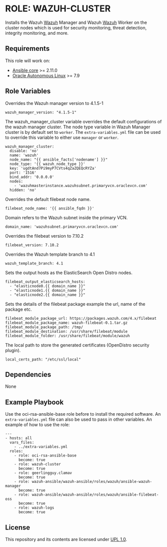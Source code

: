 ROLE: WAZUH-CLUSTER
=========

Installs the Wazuh [Wazuh](https://documentation.wazuh.com/current/index.html) Manager and Wazuh [Wazuh](https://documentation.wazuh.com/current/index.html)
Worker on the cluster nodes which is used for security monitoring, threat detection, 
integrity monitoring, and more.


Requirements
------------

This role will work on:

- [Ansible core](https://docs.ansible.com/ansible-core/devel/index.html) >= 2.11.0
- [Oracle Autonomous Linux](https://www.oracle.com/linux/autonomous-linux/) >= 7.9


Role Variables
--------------

Overrides the Wazuh manager version to 4.1.5-1
```
wazuh_manager_version: "4.1.5-1"
```

The wazuh_manager_cluster variable overrides the default configurations of the wazuh manager cluster.  The node type
variable in Wazuh Manager cluster is by default set to `worker`. The `extra-variables.yml` file can be used to override 
this variable to either use `manager` or `worker`.
``` 
wazuh_manager_cluster:
  disable: 'no'
  name: 'wazuh'
  node_name: "{{ ansible_facts['nodename'] }}"
  node_type: '{{ wazuh_node_type }}'
  key: 'ugdtAnd7Pi9myP7CVts4qZaZQEQcRYZa'
  port: '1516'
  bind_addr: '0.0.0.0'
  nodes:
    - 'wazuhmasterinstance.wazuhsubnet.primaryvcn.oraclevcn.com'
  hidden: 'no'
```

Overrides the default filebeat node name.
```
filebeat_node_name: '{{ ansible_fqdn }}'
```

Domain refers to the Wazuh subnet inside the primary VCN.
```
domain_name: 'wazuhsubnet.primaryvcn.oraclevcn.com'
```

Overrides the filebeat version to 7.10.2
```
filebeat_version: 7.10.2
```

Overrides the Wazuh template branch to 4.1
```
wazuh_template_branch: 4.1
```

Sets the output hosts as the ElasticSearch Open Distro nodes.
```
filebeat_output_elasticsearch_hosts:
  - "elasticnode0.{{ domain_name }}"
  - "elasticnode1.{{ domain_name }}"
  - "elasticnode2.{{ domain_name }}"
```

Sets the details of the filebeat package example the url, name of the package etc.
```
filebeat_module_package_url: https://packages.wazuh.com/4.x/filebeat
filebeat_module_package_name: wazuh-filebeat-0.1.tar.gz
filebeat_module_package_path: /tmp/
filebeat_module_destination: /usr/share/filebeat/module
filebeat_module_folder: /usr/share/filebeat/module/wazuh
```

The local path to store the generated certificates (OpenDistro security plugin).
```
local_certs_path: "/etc/ssl/local"
```


Dependencies
------------

None

Example Playbook
----------------

Use the oci-rsa-ansible-base role before to install the required software. An `extra-variables.yml` file can also be used 
to pass in other variables. An example of how to use the role:

    ---
    - hosts: all
      vars_files:
        - ../extra-variables.yml
      roles: 
        - role: oci-rsa-ansible-base
          become: true
        - role: wazuh-cluster
          become: true
        - role: geerlingguy.clamav
          become: true
        - role: wazuh-ansible/wazuh-ansible/roles/wazuh/ansible-wazuh-manager
          become: true
        - role: wazuh-ansible/wazuh-ansible/roles/wazuh/ansible-filebeat-oss
          become: true
        - role: wazuh-logs
          become: true

## License

This repository and its contents are licensed under [UPL 1.0](https://opensource.org/licenses/UPL).